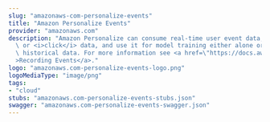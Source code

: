 ```yaml
---
slug: "amazonaws-com-personalize-events"
title: "Amazon Personalize Events"
provider: "amazonaws.com"
description: "Amazon Personalize can consume real-time user event data, such as <i>stream</i>\
  \ or <i>click</i> data, and use it for model training either alone or combined with\
  \ historical data. For more information see <a href=\"https://docs.aws.amazon.com/personalize/latest/dg/recording-events.html\"\
  >Recording Events</a>."
logo: "amazonaws.com-personalize-events-logo.png"
logoMediaType: "image/png"
tags:
- "cloud"
stubs: "amazonaws.com-personalize-events-stubs.json"
swagger: "amazonaws.com-personalize-events-swagger.json"
---
```

